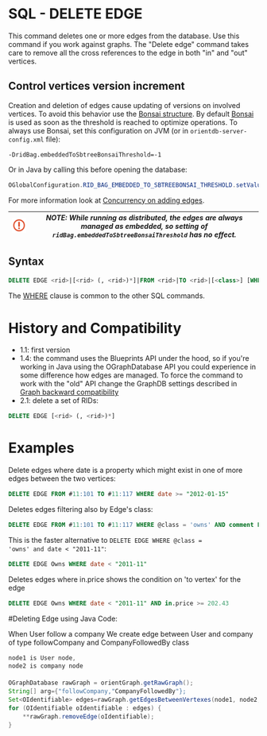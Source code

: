 # SQL - DELETE EDGE

This command deletes one or more edges from the database. Use this command if you work against graphs. The "Delete edge" command takes care to remove all the cross references to the edge in both "in" and "out" vertices.

## Control vertices version increment
Creation and deletion of edges cause updating of versions on involved vertices. To avoid this behavior use the [Bonsai structure](RidBag.md). By default [Bonsai](RidBag.md) is used as soon as the threshold is reached to optimize operations. To always use Bonsai, set this configuration on JVM (or in `orientdb-server-config.xml` file): 

```
-DridBag.embeddedToSbtreeBonsaiThreshold=-1
``` 
Or in Java by calling this before opening the database:

```java
OGlobalConfiguration.RID_BAG_EMBEDDED_TO_SBTREEBONSAI_THRESHOLD.setValue(-1);
```

For more information look at [Concurrency on adding edges](Concurrency.md#concurrency-on-adding-edges).

| ![NOTE](images/warning.png) | _NOTE: While running as distributed, the edges are always managed as embedded, so setting of `ridBag.embeddedToSbtreeBonsaiThreshold` has no effect._ |
|----|----|

## Syntax

```sql
DELETE EDGE <rid>|[<rid> (, <rid>)*]|FROM <rid>|TO <rid>|[<class>] [WHERE <conditions>]> [LIMIT <MaxRecords>]
```

The [WHERE](SQL-Where.md) clause is common to the other SQL commands.

# History and Compatibility
- 1.1: first version
- 1.4: the command uses the Blueprints API under the hood, so if you're working in Java using the OGraphDatabase API you could experience in some difference how edges are managed. To force the command to work with the "old" API change the GraphDB settings described in [Graph backward compatibility](SQL-Alter-Database.md#use-graphdb-created-with-releases-before-14)
- 2.1: delete a set of RIDs:
```sql
DELETE EDGE [<rid> (, <rid>)*]
```
# Examples

Delete edges where date is a property which might exist in one of more edges between the two vertices:
```sql
DELETE EDGE FROM #11:101 TO #11:117 WHERE date >= "2012-01-15"
```

Deletes edges filtering also by Edge's class:
```sql
DELETE EDGE FROM #11:101 TO #11:117 WHERE @class = 'owns' AND comment LIKE "regex of forbidden words"
```

This is the faster alternative to <code>DELETE EDGE WHERE @class = 'owns' and date < "2011-11"</code>:
```sql
DELETE EDGE Owns WHERE date < "2011-11"
```

Deletes edges where in.price shows the condition on 'to vertex' for the edge
```sql
DELETE EDGE Owns WHERE date < "2011-11" AND in.price >= 202.43
```

#Deleting Edge using Java Code:

When User follow a company We create edge between User and company of type followCompany and CompanyFollowedBy class

```java
node1 is User node,
node2 is company node

OGraphDatabase rawGraph = orientGraph.getRawGraph();
String[] arg={"followCompany,"CompanyFollowedBy"};
Set<OIdentifiable> edges=rawGraph.getEdgesBetweenVertexes(node1, node2,null,arg);
for (OIdentifiable oIdentifiable : edges) {
	**rawGraph.removeEdge(oIdentifiable);
}
```
